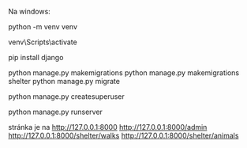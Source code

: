 Na windows:

python -m venv venv 

venv\Scripts\activate

pip install django

python manage.py makemigrations
python manage.py makemigrations shelter
python manage.py migrate

python manage.py createsuperuser

python manage.py runserver

stránka je na http://127.0.0.1:8000
http://127.0.0.1:8000/admin
http://127.0.0.1:8000/shelter/walks
http://127.0.0.1:8000/shelter/animals